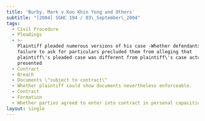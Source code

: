 ```yaml
---
title: 'Burby, Mark v Koo Khin Yong and Others'
subtitle: "[2004] SGHC 194 / 03\_September\_2004"
tags:
  - Civil Procedure
  - Pleadings
  - >-
    Plaintiff pleaded numerous versions of his case -Whether defendants\'
    failure to ask for particulars precluded them from alleging that
    plaintiff\'s pleaded case was different from plaintiff\'s case actually
    presented
  - Contract
  - Breach
  - Documents \"subject to contract\"
  - Whether plaintiff could show documents nevertheless enforceable.
  - Contract
  - Formation
  - Whether parties agreed to enter into contract in personal capacities
layout: single
---
```


